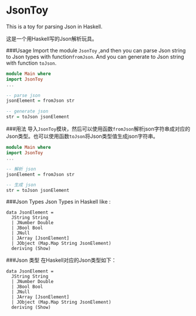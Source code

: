 # JsonToy

This is a toy for parsing Json in Haskell.

这是一个用Haskell写的Json解析玩具。

###Usage
Import the module ```JsonToy``` ,and then you can parse Json string to Json types with function```fromJson```. And you can generate to Json string with function ```toJson```.

```haskell
module Main where
import JsonToy
...

-- parse json
jsonElement = fromJson str

-- generate json
str = toJson jsonElement
```

###用法
导入```JsonToy```模块，然后可以使用函数```fromJson```解析json字符串成对应的Json类型。也可以使用函数```toJson```将Json类型值生成json字符串。

```haskell
module Main where
import JsonToy
...

-- 解析 json
jsonElement = fromJson str

-- 生成 json
str = toJson jsonElement
```

###Json Types
Json Types in Haskell like :

```
data JsonElement =
  JString String
  | JNumber Double
  | JBool Bool
  | JNull
  | JArray [JsonElement]
  | JObject (Map.Map String JsonElement)
  deriving (Show)
```  

###Json 类型
在Haskell对应的Json类型如下：

```
data JsonElement =
  JString String
  | JNumber Double
  | JBool Bool
  | JNull
  | JArray [JsonElement]
  | JObject (Map.Map String JsonElement)
  deriving (Show)
```
